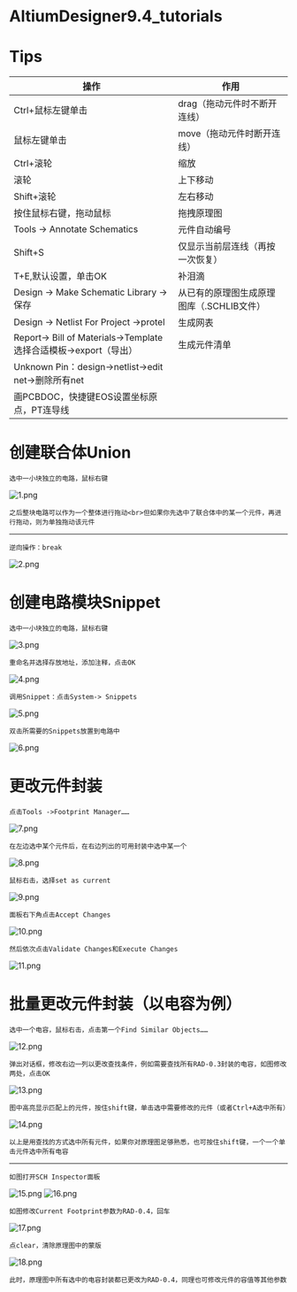 # AltiumDesigner9.4_tutorials  
# Tips  
|操作|作用|
|----|----|
|Ctrl+鼠标左键单击|drag（拖动元件时不断开连线）|
|鼠标左键单击|move（拖动元件时断开连线）|
|Ctrl+滚轮|缩放|
|滚轮|上下移动|
|Shift+滚轮|左右移动|
|按住鼠标右键，拖动鼠标|拖拽原理图|
|Tools -> Annotate Schematics|元件自动编号|
|Shift+S|仅显示当前层连线（再按一次恢复）|
|T+E,默认设置，单击OK|补泪滴|
|Design -> Make Schematic Library ->保存|从已有的原理图生成原理图库（.SCHLIB文件）|
|Design -> Netlist For Project ->protel|生成网表|
|Report-> Bill of Materials->Template选择合适模板->export（导出）|生成元件清单|
|Unknown Pin：design->netlist->edit net->删除所有net|
|画PCBDOC，快捷键EOS设置坐标原点，PT连导线|
# 创建联合体Union  

    选中一小块独立的电路，鼠标右键
![1.png](./images/1.png)

    之后整块电路可以作为一个整体进行拖动<br>但如果你先选中了联合体中的某一个元件，再进行拖动，则为单独拖动该元件  
----

    逆向操作：break
![2.png](./images/2.png)  
# 创建电路模块Snippet

    选中一小块独立的电路，鼠标右键
![3.png](./images/3.png)

    重命名并选择存放地址，添加注释，点击OK
![4.png](./images/4.png)  

    调用Snippet：点击System-> Snippets
![5.png](./images/5.png)

    双击所需要的Snippets放置到电路中
![6.png](./images/6.png)  
# 更改元件封装  

    点击Tools ->Footprint Manager……
![7.png](./images/7.png)

    在左边选中某个元件后，在右边列出的可用封装中选中某一个
![8.png](./images/8.png)

    鼠标右击，选择set as current
![9.png](./images/9.png)

    面板右下角点击Accept Changes
![10.png](./images/10.png)

    然后依次点击Validate Changes和Execute Changes
![11.png](./images/11.png)
# 批量更改元件封装（以电容为例）  

    选中一个电容，鼠标右击，点击第一个Find Similar Objects……
![12.png](./images/12.png)

    弹出对话框，修改右边一列以更改查找条件，例如需要查找所有RAD-0.3封装的电容，如图修改两处，点击OK
![13.png](./images/13.png)

    图中高亮显示匹配上的元件，按住shift键，单击选中需要修改的元件（或者Ctrl+A选中所有）
![14.png](./images/14.png)

    以上是用查找的方式选中所有元件，如果你对原理图足够熟悉，也可按住shift键，一个一个单击元件选中所有电容  
----

    如图打开SCH Inspector面板
![15.png](./images/15.png)
![16.png](./images/16.png)

    如图修改Current Footprint参数为RAD-0.4，回车
![17.png](./images/17.png)

    点clear，清除原理图中的蒙版
![18.png](./images/18.png)

    此时，原理图中所有选中的电容封装都已更改为RAD-0.4，同理也可修改元件的容值等其他参数  


